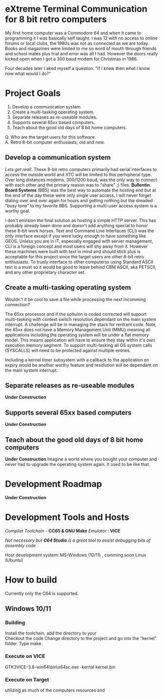 # e**X**treme **T**erminal **C**ommunication for 8 bit retro computers
 
My first home computer was a Commodore 64 and when it came to programming it I was basically self taught. I was 12 with no access to online forums or local clubs, the 1980s was not as connected as we are today.  Books and magazines were limited to me so word of mouth through friends and school mates plus trial and error was all I had. However the doors really kicked open when I got a 300 baud modem for Christmas in 1986.   

Four decades later I aked myself a question. "If I knew then what I know now what would I do?"

# Project Goals

1. Develop a communication system.
2. Create a multi-tasking operating system.
3. Separate releases as re-useable modules.
4. Supports several 65xx based computers.
5. Teach about the good old days of 8 bit home computers.                 

Q. Who are the target users for this software.   
A. Retro 8-bit computer enthusiasts, old and new.   

## Develop a communication system
 
*Lets get real!*. These 8-bit retro computers primarily had serial interfaces to access the outside world and XTC will be limited to this perhipheral type. Over long distances modems, 300/1200 baud, was the only way to connect with each other and the primary reason was to "share" ;) files. **Bullentin Board Systems** (BBS) was the best way to automate the hosting end but at the end of the day these were only single user access. I will never forget dialing over and over again for hours and getting nothing but the dreaded "busy tone" to my favorite BBS. Supporting a multi-user access system is a worthy goal.  

I don't envision the final solution as hosting a simple HTTP server. This has probably already been done and doesn't add anything special to honor these 8-bit work horses. Text and Command Line Interfaces (CLI) was the only interface except if you were lucky enough to have something like GEOS. Unless you are in IT, especially engaged with server management, CLI is a foreign concept and most users will shy away from it. However these machines were built with text in mind and should stick plus is acceptable for this project since the target users are other 8-bit retro enthusiasts. To truely interface to other computerss using Standard ASCII text is a must so it would be good to leave behind CBM ASCII, aka PETSCII, and any other proprietary character set.

## Create a multi-tasking operating system

Wouldn't it be cool to save a file while processing the next incomming connection?

The 65xx processor and if the soltuion is coded corrected will support multi-tasking with context switch resolution dependant on the main system interrupt. A challenge will be in managing the stack for rentrant code. Note, the 65xx does not have a Memory Management Unit (MMU) meaning all applications including the operating system will be under a flat memory model. This means application will have to ensure they stay within it's own execution memory segment.  To support multi-tasking all OS system calls (SYSCALLS) will need to be protected against multiple entries.       

Including a kernel timer subsystem with a callback to the application on expiry would be another worthy feature and resolution will be dependant on the main system interrupt.    

## Separate releases as re-useable modules
**Under Construction**

## Supports several 65xx based computers
**Under Construction**

## Teach about the good old days of 8 bit home computers
**Under Construction**
Imagine a world where you bought your computer and never had to upgrade the operating system again. It used to be like that. 

# Development Roadmap
**Under Construction**

# Development Tools and Hosts

*Compiler Toolchain* - **CC65 & GNU Make**
*Emulator* : **VICE**

*Not necessary but ***C64 Studio*** is a great tool to assist debugging bits of assembly code*  

Host development system: MS-Windows (10/11) , comming soon Linux (Ubuntu)  

# How to build

Currently only the C64 is supported. 

## Windows 10/11

### Building
Install the toolchain, add the directory to your   
Checkout the code
Change directory to the project and go into the "kernel" folder.
Type make. 

### Execute on VICE 
GTK3VICE-3.8-win64\bin\x64sc.exe -kernal kernel.bin

### Execute on Target


utilizing as much of the computers resources and
